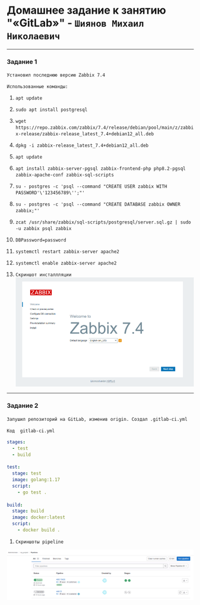 # Домашнее задание к занятию "«GitLab»" - `Шиянов Михаил Николаевич`

---

### Задание 1

`Установил последнюю версию Zabbix 7.4`

`Использованные команды:`

1. `apt update`
2. `sudo apt install postgresql`
3. `wget https://repo.zabbix.com/zabbix/7.4/release/debian/pool/main/z/zabbix-release/zabbix-release_latest_7.4+debian12_all.deb`
4. `dpkg -i zabbix-release_latest_7.4+debian12_all.deb`
5. `apt update`
6. `apt install zabbix-server-pgsql zabbix-frontend-php php8.2-pgsql zabbix-apache-conf zabbix-sql-scripts`
7. `su - postgres -c 'psql --command "CREATE USER zabbix WITH PASSWORD'\'123456789\'';"'`
8. `su - postgres -c 'psql --command "CREATE DATABASE zabbix OWNER zabbix;"'`
9. `zcat /usr/share/zabbix/sql-scripts/postgresql/server.sql.gz | sudo -u zabbix psql zabbix`
10. `DBPassword=password`
11. `systemctl restart zabbix-server apache2`
12. `systemctl enable zabbix-server apache2`

 

1. `Скриншот инсталлляции`
![Runner settings](https://github.com/mshiyanov/8-03-hw/blob/main/screenshots/Install.PNG)


---

### Задание 2

`Запушил репозиторий на GitLab, изменив origin. Создал .gitlab-ci.yml`

`Код  gitlab-ci.yml`

```yaml
stages:
  - test
  - build

test:
  stage: test
  image: golang:1.17
  script: 
    - go test .

build:
  stage: build
  image: docker:latest
  script:
    - docker build .
```

1. `Скриншоты pipeline`

![Pipeline settings](https://github.com/mshiyanov/8-03-hw/blob/main/screenshots/01_PipeLines.PNG)

